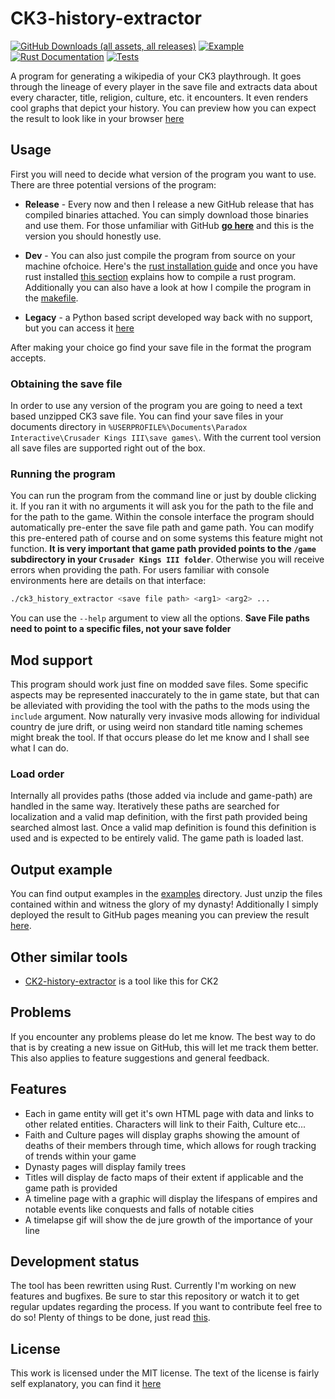 # CK3-history-extractor

[![GitHub Downloads (all assets, all releases)](https://img.shields.io/github/downloads/TCA166/CK3-history-extractor/total)](https://github.com/TCA166/CK3-history-extractor/releases/latest)
[![Example](https://img.shields.io/badge/GitHub_Pages-Output_Example-fuchsia)](https://tca166.github.io/CK3-history-extractor/TCA166's%20history/index.html)
[![Rust Documentation](https://img.shields.io/badge/GitHub_Pages-Documentation-blue)](https://tca166.github.io/CK3-history-extractor/ck3_history_extractor)
[![Tests](https://github.com/TCA166/CK3-history-extractor/actions/workflows/rust.yml/badge.svg)](https://github.com/TCA166/CK3-history-extractor/actions/workflows/rust.yml)

A program for generating a wikipedia of your CK3 playthrough.
It goes through the lineage of every player in the save file and extracts data about every character, title, religion, culture, etc. it encounters.
It even renders cool graphs that depict your history.
You can preview how you can expect the result to look like in your browser [here](https://tca166.github.io/CK3-history-extractor/TCA166's%20history/index.html)

## Usage

First you will need to decide what version of the program you want to use.
There are three potential versions of the program:

- **Release** - Every now and then I release a new GitHub release that has compiled binaries attached.
    You can simply download those binaries and use them.
    For those unfamiliar with GitHub **[go here](https://github.com/TCA166/CK3-history-extractor/releases/latest)** and this is the version you should honestly use.
- **Dev** - You can also just compile the program from source on your machine ofchoice.
Here's the [rust installation guide](https://doc.rust-lang.org/book/ch01-01-installation.html) and once you have rust installed [this section](https://doc.rust-lang.org/book/ch01-03-hello-cargo.html#building-and-running-a-cargo-project) explains how to compile a rust program.
Additionally you can also have a look at how I compile the program in the [makefile](./Makefile).

- **Legacy** - a Python based script developed way back with no support, but you can access it [here](https://github.com/TCA166/CK3-history-extractor/releases/tag/v1.0.0)

After making your choice go find your save file in the format the program accepts.

### Obtaining the save file

In order to use any version of the program you are going to need a text based unzipped CK3 save file.
You can find your save files in your documents directory in ```%USERPROFILE%\Documents\Paradox Interactive\Crusader Kings III\save games\```.
With the current tool version all save files are supported right out of the box.

### Running the program

You can run the program from the command line or just by double clicking it.
If you ran it with no arguments it will ask you for the path to the file and for the path to the game.
Within the console interface the program should automatically pre-enter the save file path and game path.
You can modify this pre-entered path of course and on some systems this feature might not function.
**It is very important that game path provided points to the ```/game``` subdirectory in your ```Crusader Kings III folder```**.
Otherwise you will receive errors when providing the path.
For users familiar with console environments here are details on that interface:

```sh
./ck3_history_extractor <save file path> <arg1> <arg2> ...
```

You can use the ```--help``` argument to view all the options.
**Save File paths need to point to a specific files, not your save folder**

## Mod support

This program should work just fine on modded save files.
Some specific aspects may be represented inaccurately to the in game state, but that can be alleviated with providing the tool with the paths to the mods using the ```include``` argument.
Now naturally very invasive mods allowing for individual country de jure drift, or using weird non standard title naming schemes might break the tool.
If that occurs please do let me know and I shall see what I can do.

### Load order

Internally all provides paths (those added via include and game-path) are handled in the same way.
Iteratively these paths are searched for localization and a valid map definition, with the first path provided being searched almost last.
Once a valid map definition is found this definition is used and is expected to be entirely valid.
The game path is loaded last.

## Output example

You can find output examples in the [examples](examples/) directory.
Just unzip the files contained within and witness the glory of my dynasty!
Additionally I simply deployed the result to GitHub pages meaning you can preview the result [here](https://tca166.github.io/CK3-history-extractor/TCA166's%20history/index.html).

## Other similar tools

- [CK2-history-extractor](https://github.com/TCA166/CK2-history-extractor) is a tool like this for CK2

## Problems

If you encounter any problems please do let me know.
The best way to do that is by creating a new issue on GitHub, this will let me track them better.
This also applies to feature suggestions and general feedback.

## Features

- Each in game entity will get it's own HTML page with data and links to other related entities. Characters will link to their Faith, Culture etc...
- Faith and Culture pages will display graphs showing the amount of deaths of their members through time, which allows for rough tracking of trends within your game
- Dynasty pages will display family trees
- Titles will display de facto maps of their extent if applicable and the game path is provided
- A timeline page with a graphic will display the lifespans of empires and notable events like conquests and falls of notable cities
- A timelapse gif will show the de jure growth of the importance of your line

## Development status

The tool has been rewritten using Rust.
Currently I'm working on new features and bugfixes.
Be sure to star this repository or watch it to get regular updates regarding the process.
If you want to contribute feel free to do so!
Plenty of things to be done, just read [this](./CONTRIBUTING.md).

## License

This work is licensed under the MIT license.
The text of the license is fairly self explanatory, you can find it [here](./license.txt)
